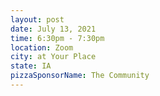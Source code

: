 ```yaml
---
layout: post
date: July 13, 2021
time: 6:30pm - 7:30pm
location: Zoom
city: at Your Place
state: IA
pizzaSponsorName: The Community
---
```


